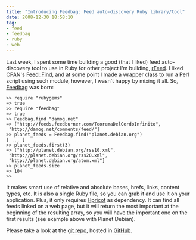 ```yaml
---
title: "Introducing Feedbag: Feed auto-discovery Ruby library/tool"
date: 2008-12-30 18:58:10
tag:
- feed
- feedbag
- ruby
- web
---
```

Last week, I spent some time building a good (that I liked) feed auto-discovery tool to use in Ruby for other project I'm building, <a href="http://github.com/damog/rfeed">rFeed</a>. I liked CPAN's [Feed::Find](https://metacpan.org/pod/Feed::Find), and at some point I made a wrapper class to run a Perl script using such module, however, I wasn't happy by mixing it all. So, <a href="http://github.com/damog/feedbag">Feedbag</a> was born:

    >> require "rubygems"
    => true
    >> require "feedbag"
    => true
    >> Feedbag.find "damog.net"
    => ["http://feeds.feedburner.com/TeoremaDelCerdoInfinito",
     "http://damog.net/comments/feed/"]
    >> planet_feeds = Feedbag.find("planet.debian.org")
    [ ... ]
    >> planet_feeds.first(3)
    => ["http://planet.debian.org/rss10.xml",
     "http://planet.debian.org/rss20.xml",
     "http://planet.debian.org/atom.xml"]
    >> planet_feeds.size
    => 104
    >>

It makes smart use of relative and absolute bases, hrefs, links, content types, etc. It is also a single Ruby file, so you can grab it and use it on your application. Plus, it only requires <a href="https://code.whytheluckystiff.net/hpricot/">Hpricot</a> as dependency. It can find all feeds linked on a web page, but it will return the most important at the beginning of the resulting array, so you will have the important one on the first results (see example above with Planet Debian).

Please take a look at the <a href="http://github.com/damog/feedbag">git repo</a>, hosted in <a href="http://github.com/">GitHub</a>.
